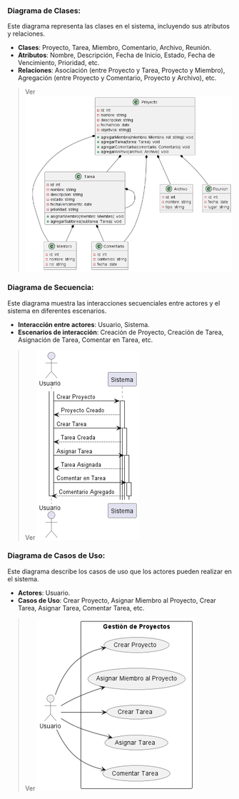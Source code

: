 ### Diagrama de Clases:

Este diagrama representa las clases en el sistema, incluyendo sus atributos y relaciones.

- **Clases**: Proyecto, Tarea, Miembro, Comentario, Archivo, Reunión.
- **Atributos**: Nombre, Descripción, Fecha de Inicio, Estado, Fecha de Vencimiento, Prioridad, etc.
- **Relaciones**: Asociación (entre Proyecto y Tarea, Proyecto y Miembro), Agregación (entre Proyecto y Comentario, Proyecto y Archivo), etc.

>Ver
![Diagrama de clases](clase.png)

### Diagrama de Secuencia:

Este diagrama muestra las interacciones secuenciales entre actores y el sistema en diferentes escenarios.

- **Interacción entre actores**: Usuario, Sistema.
- **Escenarios de interacción**: Creación de Proyecto, Creación de Tarea, Asignación de Tarea, Comentar en Tarea, etc.

>Ver
![Diagrama de Secuencia](Secuencia.png)

### Diagrama de Casos de Uso:

Este diagrama describe los casos de uso que los actores pueden realizar en el sistema.

- **Actores**: Usuario.
- **Casos de Uso**: Crear Proyecto, Asignar Miembro al Proyecto, Crear Tarea, Asignar Tarea, Comentar Tarea, etc.

>Ver
![Diagrama de Casos de uso](Casodeuso.png)

